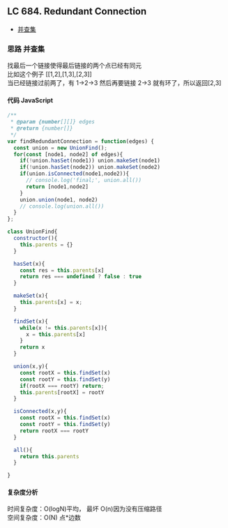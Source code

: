 ## LC 684. Redundant Connection

- [并查集](#思路-并查集)

### 思路 并查集

找最后一个链接使得最后链接的两个点已经有同元  
比如这个例子 [[1,2],[1,3],[2,3]]  
当已经链接过前两了，有 1->2->3 然后再要链接 2->3 就有环了，所以返回[2,3]

#### 代码 JavaScript

```JavaScript
/**
 * @param {number[][]} edges
 * @return {number[]}
 */
var findRedundantConnection = function(edges) {
  const union = new UnionFind();
  for(const [node1, node2] of edges){
    if(!union.hasSet(node1)) union.makeSet(node1)
    if(!union.hasSet(node2)) union.makeSet(node2)
    if(union.isConnected(node1,node2)){
      // console.log('final;', union.all())
      return [node1,node2]
    }
    union.union(node1, node2)
    // console.log(union.all())
  }
};

class UnionFind{
  constructor(){
    this.parents = {}
  }

  hasSet(x){
    const res = this.parents[x]
    return res === undefined ? false : true
  }

  makeSet(x){
    this.parents[x] = x;
  }

  findSet(x){
    while(x != this.parents[x]){
      x = this.parents[x]
    }
    return x
  }

  union(x,y){
    const rootX = this.findSet(x)
    const rootY = this.findSet(y)
    if(rootX === rootY) return;
    this.parents[rootX] = rootY
  }

  isConnected(x,y){
    const rootX = this.findSet(x)
    const rootY = this.findSet(y)
    return rootX === rootY
  }

  all(){
    return this.parents
  }

}

```

#### 复杂度分析

时间复杂度：O(logN)平均， 最坏 O(n)因为没有压缩路径 </br>
空间复杂度：O(N) 点\*边数
